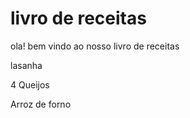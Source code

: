 # livro de receitas 

ola! bem vindo ao nosso livro de receitas

  lasanha
	
  4 Queijos

  Arroz de forno 

